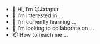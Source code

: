 - 👋 Hi, I’m @Jatapur
- 👀 I’m interested in ...
- 🌱 I’m currently learning ...
- 💞️ I’m looking to collaborate on ...
- 📫 How to reach me ...

<!---
Jatapur/Jatapur is a ✨ special ✨ repository because its `README.md` (this file) appears on your GitHub profile.
You can click the Preview link to take a look at your changes.
--->
